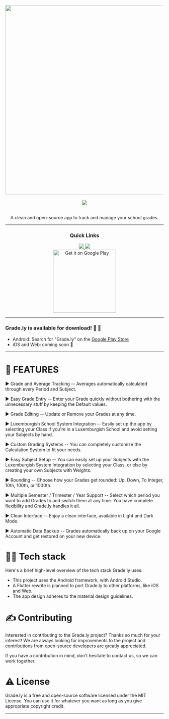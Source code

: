 <div align='center'>
<a href="https://play.google.com/store/apps/details?id=com.NightDreamGames.Grade.ly">
<img src="https://user-images.githubusercontent.com/49079695/152243403-eea6e8c0-30c3-48c2-8866-3e576ba2bf63.png" width="600" />
</a>

<br />

<br />

<a href="https://play.google.com/store/apps/details?id=com.NightDreamGames.Grade.ly">
<img src='https://img.shields.io/badge/VERSION-1.0.2-%2523FDD835'>
</a>

<br />

<br />

A clean and open-source app to track and manage your school grades.

---

### Quick Links

<a href='https://nightdreamgames.github.io'>
<img src='https://img.shields.io/badge/HOMEPAGE-gray?style=for-the-badge'>
</a>

<a href='https://play.google.com/store/apps/details?id=com.NightDreamGames.Grade.ly'>
<img src='https://img.shields.io/badge/DOWNLOAD-blue?style=for-the-badge'>
</a>

<br />

<a href='https://play.google.com/store/apps/details?id=com.NightDreamGames.Grade.ly&pcampaignid=pcampaignidMKT-Other-global-all-co-prtnr-py-PartBadge-Mar2515-1'>
<img alt='Get it on Google Play' src='https://play.google.com/intl/en_us/badges/static/images/badges/en_badge_web_generic.png' alt="Grade.ly" style="width: 200; " width="200" />
</a>
</div>

---

### Grade.ly is available for download! 🥳 🚀

- Android: Search for "Grade.ly" on
  the [Google Play Store](https://play.google.com/store/apps/details?id=com.NightDreamGames.Grade.ly)
- iOS and Web: coming soon 👀

---

# 📒 FEATURES

► Grade and Average Tracking -- Averages automatically calculated through every Period and Subject.

► Easy Grade Entry -- Enter your Grade quickly without bothering with the unnecessary stuff by
keeping the Default values.

► Grade Editing -- Update or Remove your Grades at any time.

► Luxemburgish School System Integration -- Easily set up the app by selecting your Class if you're
in a Luxemburgish School and avoid setting your Subjects by hand.

► Custom Grading Systems -- You can completely customize the Calculation System to fit your needs.

► Easy Subject Setup -- You can easily set up your Subjects with the Luxemburgish System Integration
by selecting your Class, or else by creating your own Subjects with Weights.

► Rounding -- Choose how your Grades get rounded: Up, Down, To Integer, 10th, 100th, or 1000th.

► Multiple Semester / Trimester / Year Support -- Select which period you want to add Grades to and
switch them at any time. You have complete flexibility and Grade.ly handles it all.

► Clean Interface -- Enjoy a clean interface, available in Light and Dark Mode.

► Automatic Data Backup -- Grades automatically back up on your Google Account and get restored on
your new device.

# 👨‍💻 Tech stack

Here's a brief high-level overview of the tech stack Grade.ly uses:

- This project uses the Android framework, with Android Studio.
- A Flutter rewrite is planned to port Grade.ly to other platforms, like iOS and Web.
- The app design adheres to the material design guidelines.

# ✍️ Contributing

Interested in contributing to the Grade.ly project? Thanks so much for your interest! We are always
looking for improvements to the project and contributions from open-source developers are greatly
appreciated.

If you have a contribution in mind, don't hesitate to contact us, so we can work together.

# ⚠️ License

Grade.ly is a free and open-source software licensed under the MIT License. You can use it for
whatever you want as long as you give appropriate copyright credit.

---
